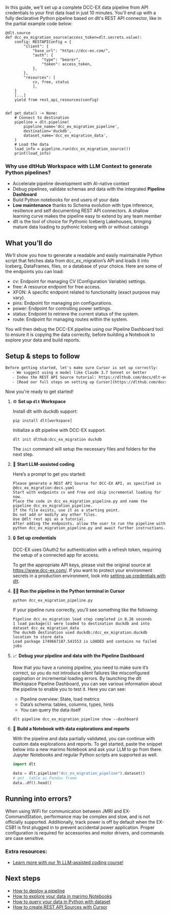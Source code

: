 In this guide, we'll set up a complete DCC-EX data pipeline from API credentials to your first data load in just 10 minutes. You'll end up with a fully declarative Python pipeline based on dlt's REST API connector, like in the partial example code below:

```python-outcome
@dlt.source
def dcc_ex_migration_source(access_token=dlt.secrets.value):
    config: RESTAPIConfig = {
        "client": {
            "base_url": "https://dcc-ex.com/",
            "auth": {
                "type": "bearer",
                "token": access_token,
            },
        },
        "resources": [
            cv, free, status
            ],
    }
    [...]
    yield from rest_api_resources(config)


def get_data() -> None:
    # Connect to destination
    pipeline = dlt.pipeline(
        pipeline_name='dcc_ex_migration_pipeline',
        destination='duckdb',
        dataset_name='dcc_ex_migration_data', 
    )
    # Load the data
    load_info = pipeline.run(dcc_ex_migration_source())
    print(load_info) 
```

### Why use dltHub Workspace with LLM Context to generate Python pipelines?

- Accelerate pipeline development with AI-native context
- Debug pipelines, validate schemas and data with the integrated **Pipeline Dashboard**
- Build Python notebooks for end users of your data
- **Low maintenance** thanks to Schema evolution with type inference, resilience and self documenting REST API connectors. A shallow learning curve makes the pipeline easy to extend by any team member
- dlt is the tool of choice for Pythonic Iceberg Lakehouses, bringing mature data loading to pythonic Iceberg with or without catalogs

## What you’ll do

We’ll show you how to generate a readable and easily maintainable Python script that fetches data from dcc_ex_migration’s API and loads it into Iceberg, DataFrames, files, or a database of your choice. Here are some of the endpoints you can load:

- cv: Endpoint for managing CV (Configuration Variable) settings.
- free: A resource endpoint for free access.
- XFON: A specific endpoint related to functionality (exact purpose may vary).
- pins: Endpoint for managing pin configurations.
- power: Endpoint for controlling power settings.
- status: Endpoint to retrieve the current status of the system.
- route: Endpoint for managing routes within the system.

You will then debug the DCC-EX pipeline using our Pipeline Dashboard tool to ensure it is copying the data correctly, before building a Notebook to explore your data and build reports.

## Setup & steps to follow

```default
Before getting started, let's make sure Cursor is set up correctly:
   - We suggest using a model like Claude 3.7 Sonnet or better
   - Index the REST API Source tutorial: https://dlthub.com/docs/dlt-ecosystem/verified-sources/rest_api/ and add it to context as **@dlt rest api**
   - [Read our full steps on setting up Cursor](https://dlthub.com/docs/dlt-ecosystem/llm-tooling/cursor-restapi#23-configuring-cursor-with-documentation)
```

Now you're ready to get started!

1. ⚙️ **Set up `dlt` Workspace**
    
    Install dlt with duckdb support:
    ```shell
    pip install dlt[workspace]
    ```

    Initialize a dlt pipeline with DCC-EX support.
    ```shell
    dlt init dlthub:dcc_ex_migration duckdb
    ```

    The `init` command will setup the necessary files and folders for the next step.
    
2. 🤠 **Start LLM-assisted coding**
    
    Here’s a prompt to get you started:
    
    ```prompt
    Please generate a REST API Source for DCC-EX API, as specified in @dcc_ex_migration-docs.yaml 
    Start with endpoints cv and free and skip incremental loading for now. 
    Place the code in dcc_ex_migration_pipeline.py and name the pipeline dcc_ex_migration_pipeline. 
    If the file exists, use it as a starting point. 
    Do not add or modify any other files. 
    Use @dlt rest api as a tutorial. 
    After adding the endpoints, allow the user to run the pipeline with python dcc_ex_migration_pipeline.py and await further instructions.
    ```

    
3. 🔒 **Set up credentials** 
    
    DCC-EX uses OAuth2 for authentication with a refresh token, requiring the setup of a connected app for access.
    
    To get the appropriate API keys, please visit the original source at https://www.dcc-ex.com/.
    If you want to protect your environment secrets in a production environment, look into [setting up credentials with dlt](https://dlthub.com/docs/walkthroughs/add_credentials).
    
4. 🏃‍♀️ **Run the pipeline in the Python terminal in Cursor**
    
    ```shell
    python dcc_ex_migration_pipeline.py
    ```
    
    If your pipeline runs correctly, you’ll see something like the following:
    
    ```shell
    Pipeline dcc_ex_migration load step completed in 0.26 seconds
    1 load package(s) were loaded to destination duckdb and into dataset dcc_ex_migration_data
    The duckdb destination used duckdb:/dcc_ex_migration.duckdb location to store data
    Load package 1749667187.541553 is LOADED and contains no failed jobs
    ```
    
5. 📈 **Debug your pipeline and data with the Pipeline Dashboard**

    Now that you have a running pipeline, you need to make sure it’s correct, so you do not introduce silent failures like misconfigured pagination or incremental loading errors. By launching the dlt Workspace Pipeline Dashboard, you can see various information about the pipeline to enable you to test it. Here you can see:
    - Pipeline overview: State, load metrics
    - Data’s schema: tables, columns, types, hints
    - You can query the data itself
    
    ```shell
    dlt pipeline dcc_ex_migration_pipeline show --dashboard
    ```
    
6. 🐍 **Build a Notebook with data explorations and reports**

    With the pipeline and data partially validated, you can continue with custom data explorations and reports. To get started, paste the snippet below into a new marimo Notebook and ask your LLM to go from there. Jupyter Notebooks and regular Python scripts are supported as well.

    
    ```python
    import dlt

   data = dlt.pipeline("dcc_ex_migration_pipeline").dataset()
   # get  table as Pandas frame
   data..df().head()
    ```

## Running into errors?

When using WiFi for communication between JMRI and EX-CommandStation, performance may be complex and slow, and is not officially supported. Additionally, track power is off by default when the EX-CSB1 is first plugged in to prevent accidental power application. Proper configuration is required for accessories and motor drivers, and commands are case sensitive.

### Extra resources:

- [Learn more with our 1h LLM-assisted coding course!](https://www.youtube.com/watch?v=GGid70rnJuM)

## Next steps

- [How to deploy a pipeline](https://dlthub.com/docs/walkthroughs/deploy-a-pipeline)
- [How to explore your data in marimo Notebooks](https://dlthub.com/docs/general-usage/dataset-access/marimo)
- [How to query your data in Python with dataset](https://dlthub.com/docs/general-usage/dataset-access/dataset)
- [How to create REST API Sources with Cursor](https://dlthub.com/docs/dlt-ecosystem/llm-tooling/cursor-restapi)
